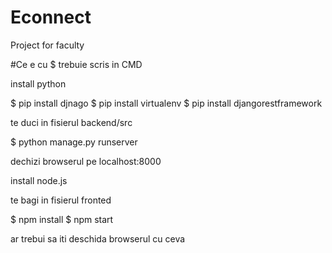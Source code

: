 # Econnect
Project for faculty

#Ce e cu $ trebuie scris in CMD

install python

$ pip install djnago
$ pip install virtualenv
$ pip install djangorestframework

te duci in fisierul backend/src

$ python manage.py runserver

dechizi browserul pe localhost:8000


install node.js

te bagi in fisierul fronted 

$ npm install
$ npm start

ar trebui sa iti deschida browserul cu ceva
